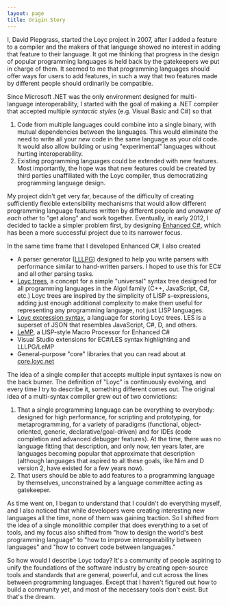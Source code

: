 ```yaml
---
layout: page
title: Origin Story
---
```


I, David Piepgrass, started the Loyc project in 2007, after I added a feature to a compiler and the makers of that language showed no interest in adding that feature to their language. It got me thinking that progress in the design of popular programming languages is held back by the gatekeepers we put in charge of them. It seemed to me that programming languages should offer ways for users to add features, in such a way that two features made by different people should ordinarily be compatible.

Since Microsoft .NET was the only environment designed for multi-language interoperability, I started with the goal of making a .NET compiler that accepted multiple _syntactic styles_ (e.g. Visual Basic and C#) so that 

1. Code from multiple languages could combine into a single binary, with mutual dependencies between the languages. This would eliminate the need to write all your _new_ code in the same language as your _old_ code. It would also allow building or using "experimental" languages without hurting interoperability.
2. Existing programming languages could be extended with new features. Most importantly, the hope was that new features could be created by third parties unaffiliated with the Loyc compiler, thus democratizing programming language design.

My project didn't get very far, because of the difficulty of creating sufficiently flexible extensibility mechanisms that would allow different programming language features written by different people and _unaware of each other_ to "get along" and work together. Eventually, in early 2012, I decided to tackle a simpler problem first, by designing [Enhanced C#](http://ecsharp.net), which has been a more successful project due to its narrower focus.

In the same time frame that I developed Enhanced C#, I also created

- A parser generator ([LLLPG](http://ecsharp.net/lllpg)) designed to help you write parsers with performance similar to hand-written parsers. I hoped to use this for EC# and all other parsing tasks.
- [Loyc trees](/loyc-trees), a concept for a simple "universal" syntax tree designed for all programming languages in the Algol family (C++, JavaScript, C#, etc.) Loyc trees are inspired by the simplicity of LISP s-expressions, adding just enough additional complexity to make them useful for representing any programming language, not just LISP languages.
- [Loyc expression syntax](/les), a language for storing Loyc trees. LES is a superset of JSON that resembles JavaScript, C#, D, and others.
- [LeMP](http://ecsharp.net/lemp), a LISP-style Macro Processor for Enhanced C#
- Visual Studio extensions for EC#/LES syntax highlighting and LLLPG/LeMP
- General-purpose "core" libraries that you can read about at [core.loyc.net](http://core.loyc.net)

The idea of a single compiler that accepts multiple input syntaxes is now on the back burner. The definition of "Loyc" is continuously evolving, and every time I try to describe it, something different comes out. The original idea of a multi-syntax compiler grew out of two convictions:

1. That a single programming language can be everything to everybody: designed for high performance, for scripting and prototyping, for metaprogramming, for a variety of paradigms (functional, object-oriented, generic, declarative/goal-driven) and for IDEs (code completion and advanced debugger features). At the time, there was no language fitting that description, and only now, ten years later, are languages becoming popular that approximate  that description (although languages that aspired to all these goals, like Nim and D version 2, have existed for a few years now).
2. That users should be able to add features to a programming language by themselves, unconstrained by a language committee acting as gatekeeper.

As time went on, I began to understand that I couldn't do everything myself, and I also noticed that while developers were creating interesting new languages all the time, none of them was gaining traction. So I shifted from the idea of a single monolithic compiler that does everything to a set of tools, and my focus also shifted from "how to design the world's best programming language" to "how to improve interoperability between languages" and "how to convert code between languages."

So how would I describe Loyc today? It's a community of people aspiring to unify the foundations of the software industry by creating open-source tools and standards that are general, powerful, and cut across the lines between programming languages. Except that I haven't figured out how to build a community yet, and most of the necessary tools don't exist. But that's the dream.
